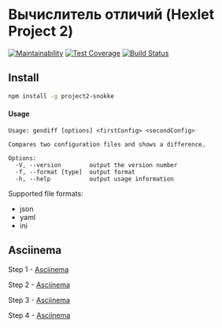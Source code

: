 # Вычислитель отличий (Hexlet Project 2)

[![Maintainability](https://api.codeclimate.com/v1/badges/a99a88d28ad37a79dbf6/maintainability)](https://codeclimate.com/github/codeclimate/codeclimate/maintainability)
[![Test Coverage](https://api.codeclimate.com/v1/badges/a99a88d28ad37a79dbf6/test_coverage)](https://codeclimate.com/github/codeclimate/codeclimate/test_coverage)
[![Build Status](https://travis-ci.org/Snokke/project-lvl2-s357.svg?branch=master)](https://travis-ci.org/Snokke/project-lvl2-s357)

## Install
```sh
npm install -g project2-snokke
```

#### Usage

```
Usage: gendiff [options] <firstConfig> <secondConfig>

Compares two configuration files and shows a difference.

Options:
  -V, --version        output the version number
  -f, --format [type]  output format
  -h, --help           output usage information
```

Supported file formats: 
* json
* yaml
* ini

## Asciinema 
Step 1 - [Asciinema](https://asciinema.org/a/GfXICQNQ08OIFZ4iDOteautys?speed=4)

Step 2 - [Asciinema](https://asciinema.org/a/xdCBX0mRrgU142HBiDqfzAos8?speed=4)

Step 3 - [Asciinema](https://asciinema.org/a/imAIf0UoPCxSovSOsjIaTwkJm?speed=4)

Step 4 - [Asciinema](https://asciinema.org/a/tdBkRa415EgZLSi2ODoXuRx3q?speed=4)